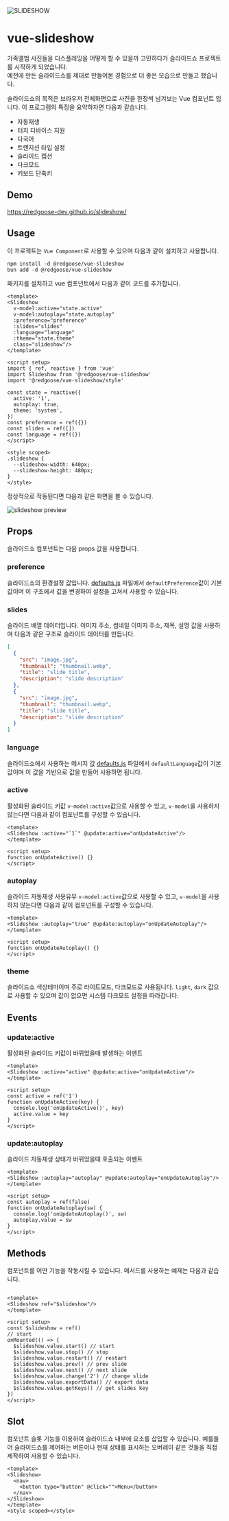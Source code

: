 ![SLIDESHOW](https://i.ibb.co/2YHhDG2/app-icon.png)

# vue-slideshow

가족앨범 사진들을 디스플레잉을 어떻게 할 수 있을까 고민하다가 슬라이드쇼 프로젝트를 시작하게 되었습니다.  
예전에 만든 슬라이드쇼를 제대로 만들어본 경험으로 더 좋은 모습으로 만들고 했습니다.

슬라이드쇼의 목적은 브라우저 전체화면으로 사진을 한장씩 넘겨보는 Vue 컴포넌트 입니다.
이 프로그램의 특징을 요약하자면 다음과 같습니다.

- 자동재생
- 터치 디바이스 지원
- 다국어
- 트랜지션 타입 설정
- 슬라이드 캡션
- 다크모드
- 키보드 단축키


## Demo

https://redgoose-dev.github.io/slideshow/


## Usage

이 프로젝트는 `Vue Component`로 사용할 수 있으며 다음과 같이 설치하고 사용합니다.

```shell
npm install -d @redgoose/vue-slideshow
bun add -d @redgoose/vue-slideshow
```

패키지를 설치하고 vue 컴포넌트에서 다음과 같이 코드를 추가합니다.

```vue
<template>
<Slideshow
  v-model:active="state.active"
  v-model:autoplay="state.autoplay"
  :preference="preference"
  :slides="slides"
  :language="language"
  :theme="state.theme"
  class="slideshow"/>
</template>

<script setup>
import { ref, reactive } from 'vue'
import Slideshow from '@redgoose/vue-slideshow'
import '@redgoose/vue-slideshow/style'

const state = reactive({
  active: '1',
  autoplay: true,
  theme: 'system',
})
const preference = ref({})
const slides = ref([])
const language = ref({})
</script>

<style scoped>
.slideshow {
  --slideshow-width: 640px;
  --slideshow-height: 480px;
}
</style>
```

정상적으로 작동된다면 다음과 같은 화면을 볼 수 있습니다.

![slideshow preview](https://i.ibb.co/NSFG5v8/screen.jpg)


## Props

슬라이드쇼 컴포넌트는 다음 props 값을 사용합니다.

### preference

슬라이드쇼의 환경설정 값입니다.
[defaults.js](https://github.com/redgoose-dev/slideshow/blob/2.0/src/slideshow/libs/defaults.js) 파일에서 `defaultPreference`값이 기본값이며 이 구조에서 값을 변경하여 설정을 고쳐서 사용할 수 있습니다.

### slides

슬라이드 배열 데이터입니다.
이미지 주소, 썸네일 이미지 주소, 제목, 설명 값을 사용하며 다음과 같은 구조로 슬라이드 데이터를 만듭니다.

```json
[
  {
    "src": "image.jpg",
    "thumbnail": "thumbnail.webp",
    "title": "slide title",
    "description": "slide description"
  },
  {
    "src": "image.jpg",
    "thumbnail": "thumbnail.webp",
    "title": "slide title",
    "description": "slide description"
  }
]
```

### language

슬라이드쇼에서 사용하는 메시지 값
[defaults.js](https://github.com/redgoose-dev/slideshow/blob/2.0/src/slideshow/libs/defaults.js) 파일에서 `defaultLanguage`값이 기본값이며 이 값을 기반으로 값을 만들어 사용하면 됩니다.

### active

활성화된 슬라이드 키값
`v-model:active`값으로 사용할 수 있고, `v-model`을 사용하지 않는다면 다음과 같이 컴포넌트를 구성할 수 있습니다.

```vue
<template>
<Slideshow :active="`1`" @update:active="onUpdateActive"/>
</template>

<script setup>
function onUpdateActive() {}
</script>
```

### autoplay

슬라이드 자동재생 사용유무
`v-model:active`값으로 사용할 수 있고, `v-model`을 사용하지 않는다면 다음과 같이 컴포넌트를 구성할 수 있습니다.

```vue
<template>
<Slideshow :autoplay="true" @update:autoplay="onUpdateAutoplay"/>
</template>

<script setup>
function onUpdateAutoplay() {}
</script>
```

### theme

슬라이드쇼 색상테마이며 주로 라이트모드, 다크모드로 사용됩니다.
`light`, `dark` 값으로 사용할 수 있으며 값이 없으면 시스템 다크모드 설정을 따라갑니다.


## Events

### update:active

활성화된 슬라이드 키값이 바뀌었을때 발생하는 이벤트

```vue
<template>
<Slideshow :active="active" @update:active="onUpdateActive"/>
</template>

<script setup>
const active = ref('1')
function onUpdateActive(key) {
  console.log('onUpdateActive()', key)
  active.value = key
}
</script>
```

### update:autoplay

슬라이드 자동재생 상태가 바뀌었을때 호출되는 이벤트

```vue
<template>
<Slideshow :autoplay="autoplay" @update:autoplay="onUpdateAutoplay"/>
</template>

<script setup>
const autoplay = ref(false)
function onUpdateAutoplay(sw) {
  console.log('onUpdateAutoplay()', sw)
  autoplay.value = sw
}
</script>
```


## Methods

컴포넌트를 어딴 기능을 작동시킬 수 있습니다. 메서드를 사용하는 예제는 다음과 같습니다.

```vue

<template>
<Slideshow ref="$slideshow"/>
</template>

<script setup>
const $slideshow = ref()
// start
onMounted(() => {
  $slideshow.value.start() // start
  $slideshow.value.stop() // stop
  $slideshow.value.restart() // restart
  $slideshow.value.prev() // prev slide
  $slideshow.value.next() // next slide
  $slideshow.value.change('2') // change slide
  $slideshow.value.exportData() // export data
  $slideshow.value.getKeys() // get slides key
})
</script>
```


## Slot

컴포넌트 슬롯 기능을 이용하여 슬라이드쇼 내부에 요소를 삽입할 수 있습니다. 예를들어 슬라이드쇼를 제어하는 버튼이나 현재 상태를 표시하는 오버레이 같은 것들을 직접 제작하여 사용할 수 있습니다.

```vue
<template>
<Slideshow>
  <nav>
    <button type="button" @click="">Menu</button>
  </nav>
</Slideshow>
</template>
<style scoped></style>
```
